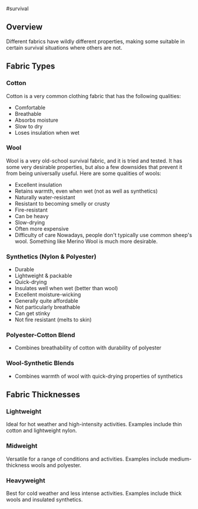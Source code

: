 #survival 
## Overview
Different fabrics have wildly different properties, making some suitable in certain survival situations where others are not.  

## Fabric Types
### Cotton
Cotton is a very common clothing fabric that has the following qualities:
- Comfortable
- Breathable
- Absorbs moisture
- Slow to dry
- Loses insulation when wet
### Wool
Wool is a very old-school survival fabric, and it is tried and tested.  It has some very desirable properties, but also a few downsides that prevent it from being universally useful.  Here are some qualities of wools:
- Excellent insulation
- Retains warmth, even when wet (not as well as synthetics)
- Naturally water-resistant
- Resistant to becoming smelly or crusty
- Fire-resistant
- Can be heavy
- Slow-drying
- Often more expensive
- Difficulty of care
Nowadays, people don't typically use common sheep's wool.  Something like Merino Wool is much more desirable.  
### Synthetics (Nylon & Polyester)
- Durable
- Lightweight & packable
- Quick-drying
- Insulates well when wet (better than wool)
- Excellent moisture-wicking
- Generally quite affordable
- Not particularly breathable 
- Can get stinky
- Not fire resistant (melts to skin)
### Polyester-Cotton Blend
- Combines breathability of cotton with durability of polyester
### Wool-Synthetic Blends
- Combines warmth of wool with quick-drying properties of synthetics
## Fabric Thicknesses
### Lightweight
Ideal for hot weather and high-intensity activities.  Examples include thin cotton and lightweight nylon.
### Midweight
Versatile for a range of conditions and activities.  Examples include medium-thickness wools and polyester.
### Heavyweight
Best for cold weather and less intense activities.  Examples include thick wools and insulated synthetics.  